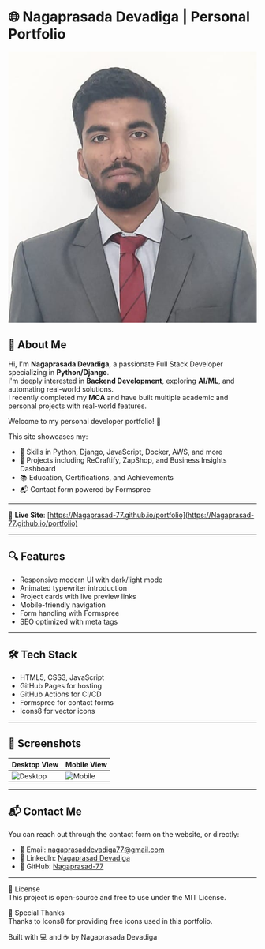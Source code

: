 # 🌐 Nagaprasada Devadiga | Personal Portfolio

![Portfolio Banner](assets/images/profile.jpg)

## 📌 About Me

Hi, I'm **Nagaprasada Devadiga**, a passionate Full Stack Developer specializing in **Python/Django**.  
I'm deeply interested in **Backend Development**, exploring **AI/ML**, and automating real-world solutions.  
I recently completed my **MCA** and have built multiple academic and personal projects with real-world features.

Welcome to my personal developer portfolio! 🚀

This site showcases my:
- 🔧 Skills in Python, Django, JavaScript, Docker, AWS, and more
- 💼 Projects including ReCraftify, ZapShop, and Business Insights Dashboard
- 📚 Education, Certifications, and Achievements
- 📬 Contact form powered by Formspree

---

🔗 **Live Site**: [https://Nagaprasad-77.github.io/portfolio](https://Nagaprasad-77.github.io/portfolio)

---

## 🔍 Features

- Responsive modern UI with dark/light mode
- Animated typewriter introduction
- Project cards with live preview links
- Mobile-friendly navigation
- Form handling with Formspree
- SEO optimized with meta tags

---

## 🛠️ Tech Stack

- HTML5, CSS3, JavaScript
- GitHub Pages for hosting
- GitHub Actions for CI/CD
- Formspree for contact forms
- Icons8 for vector icons

---

## 📸 Screenshots

| Desktop View | Mobile View |
|--------------|-------------|
| ![Desktop](assets/images/screenshot-desktop.png) | ![Mobile](assets/images/screenshot-mobile.png) |

---

## 📬 Contact Me

You can reach out through the contact form on the website, or directly:

- 📧 Email: [nagaprasaddevadiga77@gmail.com](mailto:nagaprasaddevadiga77@gmail.com)
- 🔗 LinkedIn: [Nagaprasad Devadiga](https://linkedin.com/in/nagaprasad-devadiga77)
- 🐙 GitHub: [Nagaprasad-77](https://github.com/Nagaprasad-77)

---

📜 License  
This project is open-source and free to use under the MIT License.

🙏 Special Thanks  
Thanks to Icons8 for providing free icons used in this portfolio.

Built with 💻 and ☕ by Nagaprasada Devadiga  